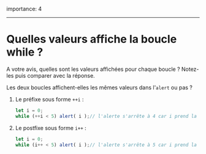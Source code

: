 importance: 4

---

# Quelles valeurs affiche la boucle while ?

A votre avis, quelles sont les valeurs affichées pour chaque boucle ?  Notez-les puis comparer avec la réponse.

Les deux boucles affichent-elles les mêmes valeurs dans l'`alert` ou pas ?

1. Le préfixe sous forme `++i` :

    ```js
    let i = 0;
    while (++i < 5) alert( i );// l'alerte s'arrête à 4 car i prend la valeur de l’expression avant l’application de l’opération
    ```
2. Le postfixe sous forme `i++` :

    ```js
    let i = 0;
    while (i++ < 5) alert( i );// l'alerte s'arrête à 5 car i prend la valeur de l’expression après l’application de l’opération
    ```
